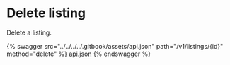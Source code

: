 # Delete listing

Delete a listing.

{% swagger src="../../../../.gitbook/assets/api.json" path="/v1/listings/{id}" method="delete" %}
[api.json](../../../../.gitbook/assets/api.json)
{% endswagger %}
